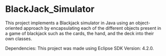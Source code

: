 # BlackJack_Simulator
This project implements a Blackjack simulator in Java using an object-oriented approach by encapsulating each of the different objects present in a game of blackjack such as the cards, the hand, and the deck into their own classes.

Dependencies:
This project was made using Eclipse SDK Version: 4.2.0.
